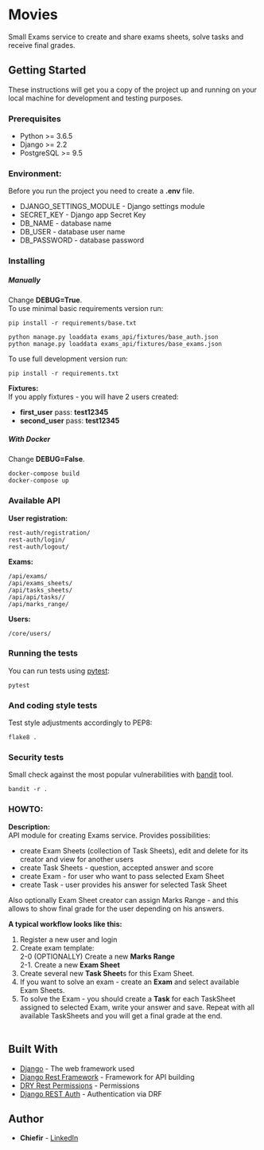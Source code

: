 # Movies

Small Exams service to create and share exams sheets, solve tasks and receive final grades.

## Getting Started

These instructions will get you a copy of the project up and running on your local machine for development and testing purposes. 

### Prerequisites

* Python >= 3.6.5 <br />
* Django >= 2.2 <br />
* PostgreSQL >= 9.5 <br />


### Environment:
Before you run the project you need to create a **.env** file.
* DJANGO_SETTINGS_MODULE - Django settings module
* SECRET_KEY - Django app Secret Key
* DB_NAME - database name
* DB_USER - database user name
* DB_PASSWORD - database password

### Installing
##### Manually
Change **DEBUG=True**.<br />
To use minimal basic requirements version run:
```
pip install -r requirements/base.txt

python manage.py loaddata exams_api/fixtures/base_auth.json
python manage.py loaddata exams_api/fixtures/base_exams.json
```

To use full development version run:
```
pip install -r requirements.txt
```
**Fixtures:** <br />
If you apply fixtures - you will have 2 users created:
- **first_user** pass: **test12345**
- **second_user** pass: **test12345**
##### With Docker
Change **DEBUG=False**.<br />
```
docker-compose build
docker-compose up
```

### Available API
**User registration:**
```
rest-auth/registration/
rest-auth/login/
rest-auth/logout/
```
**Exams:**
```
/api/exams/
/api/exams_sheets/
/api/tasks_sheets/
/api/api/tasks//
/api/marks_range/
```
**Users:**
```.env
/core/users/
```
### Running the tests
You can run tests using [pytest](https://docs.pytest.org/en/latest/): 
```
pytest
```
### And coding style tests

Test style adjustments accordingly to PEP8:

```
flake8 .
```

### Security tests

Small check against the most popular vulnerabilities with [bandit](https://bandit.readthedocs.io/en/latest/) tool.

```
bandit -r .
```

### HOWTO:
**Description:**<br />
API module for creating Exams service.
Provides possibilities:
- create Exam Sheets (collection of Task Sheets), edit and delete for its creator and view for another users
- create Task Sheets - question, accepted answer and score
- create Exam - for user who want to pass selected Exam Sheet
- create Task - user provides his answer for selected Task Sheet

Also optionally Exam Sheet creator can assign Marks Range - and this allows to show final grade for the user depending
on his answers.

**A typical workflow looks like this:**
1. Register a new user and login <br />
2. Create exam template:<br />
2-0 (OPTIONALLY) Create a new **Marks Range** <br />
2-1. Create a new **Exam Sheet**<br />
3. Create several new **Task Sheet**s for this Exam Sheet.
4. If you want to solve an exam - create an **Exam** and select available Exam Sheets.
5. To solve the Exam - you should create a **Task** for each TaskSheet assigned to selected Exam, write your answer and save.
 Repeat with all available TaskSheets and you will get a final grade at the end.<br /><br />

## Built With

* [Django](https://docs.djangoproject.com/en/2.2/) - The web framework used
* [Django Rest Framework](https://www.django-rest-framework.org/) - Framework for API building
* [DRY Rest Permissions](https://github.com/dbkaplan/dry-rest-permissions) - Permissions
* [Django REST Auth](https://django-rest-auth.readthedocs.io/en/latest/) - Authentication via DRF



## Author

* **Chiefir** - [LinkedIn](https://www.linkedin.com/in/andrii-isiuk/)
